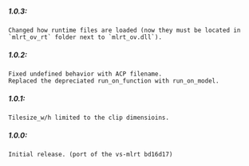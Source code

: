 ##### 1.0.3:
    Changed how runtime files are loaded (now they must be located in `mlrt_ov_rt` folder next to `mlrt_ov.dll`).

##### 1.0.2:
    Fixed undefined behavior with ACP filename.
    Replaced the depreciated run_on_function with run_on_model.

##### 1.0.1:
    Tilesize_w/h limited to the clip dimensioins.

##### 1.0.0:
    Initial release. (port of the vs-mlrt bd16d17)
